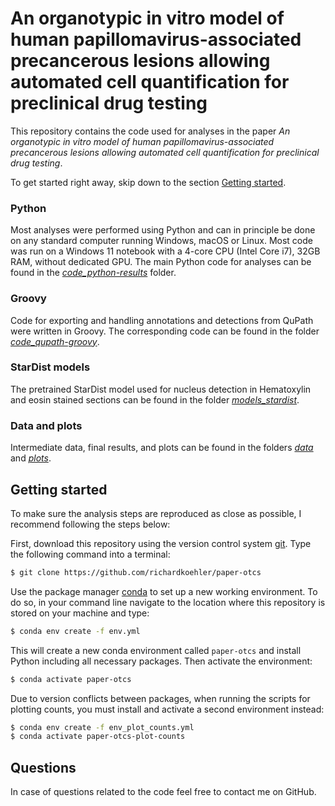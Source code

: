 # An organotypic in vitro model of human papillomavirus-associated precancerous lesions allowing automated cell quantification for preclinical drug testing
This repository contains the code used for analyses in the paper _An organotypic in vitro model of human papillomavirus-associated precancerous lesions allowing automated cell quantification for preclinical drug testing_.

To get started right away, skip down to the section
[Getting started](#getting-started).

### Python

Most analyses were performed using Python and can in principle be done on any
standard computer running Windows, macOS or Linux. Most code was run on a
Windows 11 notebook with a 4-core CPU (Intel Core i7), 32GB RAM, without
dedicated GPU. The main Python code for analyses can be found in the [_code_python-results_](code_python-results/) folder.

### Groovy

Code for exporting and handling annotations and detections from QuPath were written in Groovy. The corresponding code can be found in the folder [_code_qupath-groovy_](code_qupath-groovy/).

### StarDist models

The pretrained StarDist model used for nucleus detection in Hematoxylin and eosin stained sections can be found in the folder [_models_stardist_](models_stardist/).

### Data and plots

Intermediate data, final results, and plots can be found in the folders [_data_](data/) and [_plots_](plots/).

## Getting started

To make sure the analysis steps are reproduced as close as possible, I recommend
following the steps below:

First, download this repository using the version control system
[git](https://git-scm.com/). Type the following command into a terminal:

```bash
$ git clone https://github.com/richardkoehler/paper-otcs
```

Use the package manager
[conda](https://docs.conda.io/projects/conda/en/latest/index.html) to set up a
new working environment. To do so, in your command line navigate to the location
where this repository is stored on your machine and type:

```bash
$ conda env create -f env.yml
```

This will create a new conda environment called `paper-otcs` and install Python including all necessary packages. Then activate the environment:

```bash
$ conda activate paper-otcs
```

Due to version conflicts between packages, when running the scripts for plotting counts, you must install and activate a second environment instead: 

```bash
$ conda env create -f env_plot_counts.yml
$ conda activate paper-otcs-plot-counts
```

## Questions
In case of questions related to the code feel free to contact me on GitHub.
